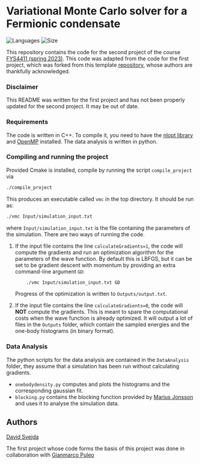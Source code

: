 # Variational Monte Carlo solver for a Fermionic condensate
![Languages](https://img.shields.io/badge/Languages-C%2B%2B%20%7C%20Python-blue)
![Size](https://img.shields.io/github/repo-size/DavidSvejda2507/FYS4411-Project1)

This repository contains the code for the second project of the course [FYS4411 (spring 2023)](https://github.com/CompPhysics/ComputationalPhysics2).
This code was adapted from the code for the first project, which was forked from this template [repository](https://github.com/mortele/variational-monte-carlo-fys4411.git), whose authors are thankfully acknowledged.

### Disclaimer
This README was written for the first project and has not been properly updated for the second project. It may be out of date.
 
### Requirements
The code is written in C++. To compile it, you need to have the [nlopt library](https://nlopt.readthedocs.io/en/latest/) and [OpenMP](https://www.openmp.org/) installed. The data analysis is written in python.

### Compiling and running the project
Provided Cmake is installed, compile by running the script `compile_project` via
```bash
./compile_project
```
This produces an executable called `vmc` in the top directory. It should be run as:
```bash
./vmc Input/simulation_input.txt
```
where `Input/simulation_input.txt` is the file containing the parameters of the simulation.
There are two ways of running the code. 

1. If the input file contains the line `calculateGradients=1`, the code will compute the gradients and run an optimization algorithm for the parameters of the wave function. By default this is LBFGS, but it can be set to be gradient descent with momentum by providing an extra command-line argument `GD`:
    ```bash
        ./vmc Input/simulation_input.txt GD
    ```
    Progress of the optimization is written to `Outputs/output.txt`.

2. If the input file contains the line `calculateGradients=0`, the code will __NOT__ compute the gradients. This is meant to spare the computational costs when the wave function is already optimized. It will output a lot of files in the `Outputs` folder, which contain the sampled energies and the one-body histograms (in binary format).

### Data Analysis
The python scripts for the data analysis are contained in the `DataAnalysis` folder, they assume that a simulation has been run without calculating gradients.

* `onebodydensity.py` computes and plots the histograms and the corresponding gaussian fit.
* `blocking.py` contains the blocking function provided by [Marius Jonsson](https://github.com/computative/block) and uses it to analyse the simulation data.

## Authors
[David Svejda](https://github.com/DavidSvejda2507)<br>

The first project whose code forms the basis of this project was done in collaboration with
[Gianmarco Puleo](https://github.com/giammy00) <br>

